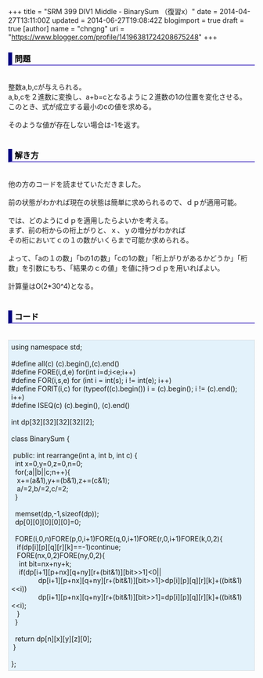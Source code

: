 +++
title = "SRM 399 DIV1 Middle - BinarySum （復習x）"
date = 2014-04-27T13:11:00Z
updated = 2014-06-27T19:08:42Z
blogimport = true
draft = true
[author]
	name = "chngng"
	uri = "https://www.blogger.com/profile/14196381724208675248"
+++

<div dir="ltr" style="text-align: left;" trbidi="on"><h3 style="border-bottom: 2px solid slateblue; border-left: 8px solid navy; color: black; padding: 0px 0px 1px 5px;">問題 </h3><br />整数a,b,cが与えられる。<br />a,b,cを２進数に変換し、a+b=cとなるように２進数の1の位置を変化させる。<br />このとき、式が成立する最小のcの値を求める。<br /><br />そのような値が存在しない場合は-1を返す。<br /><br /><h3 style="border-bottom: 2px solid slateblue; border-left: 8px solid navy; color: black; padding: 0px 0px 1px 5px;">解き方 </h3><br />他の方のコードを読ませていただきました。<br /><br />前の状態がわかれば現在の状態は簡単に求められるので、ｄｐが適用可能。<br /><br />では、どのようにｄｐを適用したらよいかを考える。<br />まず、前の桁からの桁上がりと、ｘ、ｙの増分がわかれば<br />その桁においてｃの１の数がいくらまで可能か求められる。<br /><br />よって、「aの１の数」「bの1の数」「cの1の数」「桁上がりがあるかどうか」「桁数」を引数にもち、「結果のｃの値」を値に持つｄｐを用いればよい。<br /><br />計算量はO(2*30^4)となる。<br /><br /><h3 style="border-bottom: 2px solid slateblue; border-left: 8px solid navy; color: black; padding: 0px 0px 1px 5px;">コード </h3><br /><div style="background-color: #e3f2fb; border: 1px dotted #CCCCCC; padding: 5px;">using namespace std;<br /><br />#define all(c) (c).begin(),(c).end()<br />#define FORE(i,d,e) for(int i=d;i&lt;e;i++)<br />#define FOR(i,s,e) for (int i = int(s); i != int(e); i++)<br />#define FORIT(i,c) for (typeof((c).begin()) i = (c).begin(); i != (c).end(); i++)<br />#define ISEQ(c) (c).begin(), (c).end()<br /><br />int dp[32][32][32][32][2];<br /><br />class BinarySum {<br /><br /><span class="Apple-tab-span" style="white-space: pre;"> </span>public: int rearrange(int a, int b, int c) {<br /><span class="Apple-tab-span" style="white-space: pre;">  </span>int x=0,y=0,z=0,n=0;<br /><span class="Apple-tab-span" style="white-space: pre;">  </span>for(;a||b||c;n++){<br /><span class="Apple-tab-span" style="white-space: pre;">   </span>x+=(a&amp;1),y+=(b&amp;1),z+=(c&amp;1);<br /><span class="Apple-tab-span" style="white-space: pre;">   </span>a/=2,b/=2,c/=2;<br /><span class="Apple-tab-span" style="white-space: pre;">  </span>}<br /><br /><span class="Apple-tab-span" style="white-space: pre;">  </span>memset(dp,-1,sizeof(dp));<br /><span class="Apple-tab-span" style="white-space: pre;">  </span>dp[0][0][0][0][0]=0;<br /><br /><span class="Apple-tab-span" style="white-space: pre;">  </span>FORE(i,0,n)FORE(p,0,i+1)FORE(q,0,i+1)FORE(r,0,i+1)FORE(k,0,2){<br /><span class="Apple-tab-span" style="white-space: pre;">   </span>if(dp[i][p][q][r][k]==-1)continue;<br /><span class="Apple-tab-span" style="white-space: pre;">   </span>FORE(nx,0,2)FORE(ny,0,2){<br /><span class="Apple-tab-span" style="white-space: pre;">    </span>int bit=nx+ny+k;<br /><span class="Apple-tab-span" style="white-space: pre;">    </span>if(dp[i+1][p+nx][q+ny][r+(bit&amp;1)][bit&gt;&gt;1]&lt;0||<br /><span class="Apple-tab-span" style="white-space: pre;">    </span> &nbsp; &nbsp; &nbsp; &nbsp; &nbsp;dp[i+1][p+nx][q+ny][r+(bit&amp;1)][bit&gt;&gt;1]&gt;dp[i][p][q][r][k]+((bit&amp;1)&lt;&lt;i))<br /><span class="Apple-tab-span" style="white-space: pre;">    </span> &nbsp; &nbsp; &nbsp; &nbsp; &nbsp;dp[i+1][p+nx][q+ny][r+(bit&amp;1)][bit&gt;&gt;1]=dp[i][p][q][r][k]+((bit&amp;1)&lt;&lt;i);<br /><span class="Apple-tab-span" style="white-space: pre;">   </span>}<br /><span class="Apple-tab-span" style="white-space: pre;">  </span>}<br /><br /><span class="Apple-tab-span" style="white-space: pre;">  </span>return dp[n][x][y][z][0];<br /><span class="Apple-tab-span" style="white-space: pre;"> </span>}<br /><br />};</div></div>
